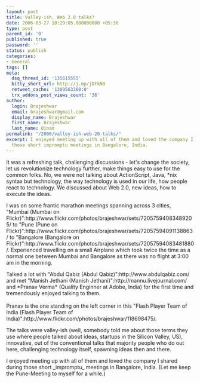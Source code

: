 ```yaml
---
layout: post
title: Valley-ish, Web 2.0 talks?
date: 2006-03-27 10:29:05.000000000 +05:30
type: post
parent_id: '0'
published: true
password: ''
status: publish
categories:
- General
tags: []
meta:
  dsq_thread_id: '135615555'
  bitly_short_url: http://j.mp/jDFkNB
  retweet_cache: '1309563360:0'
  trx_addons_post_views_count: '36'
author:
  login: Brajeshwar
  email: brajeshwar@gmail.com
  display_name: Brajeshwar
  first_name: Brajeshwar
  last_name: Oinam
permalink: "/2006/valley-ish-web-20-talks/"
excerpt: I enjoyed meeting up with all of them and loved the company I shared during
  those short impromptu meetings in Bangalore, India.
---
```

<p>It was a refreshing talk, challenging discussions - let's change the society, let us revolutionize technology further, make things easy to use for the common folks. No, we were not talking about ActionScript, Java, *nix syntax but technology, the way technology is used in our life, how people react to technology. We discussed about Web 2.0, new ideas, how to execute the ideas.</p>
<p>I was on some frantic marathon meetings spanning across 3 cities, "Mumbai (Mumbai on Flickr)":http://www.flickr.com/photos/brajeshwar/sets/72057594083489205/ to "Pune (Pune on Flickr)":http://www.flickr.com/photos/brajeshwar/sets/72057594091138863/ to "Bangalore (Bangalore on Flickr)":http://www.flickr.com/photos/brajeshwar/sets/72057594083481880/. Experienced travelling on a small Airplane which took twice the time as a normal one between Mumbai and Bangalore as there was no flight at 3:00 am in the morning.</p>
<p>Talked a lot with "Abdul Qabiz (Abdul Qabiz)":http://www.abdulqabiz.com/ and met "Manish Jethani (Manish Jethani)":http://mannu.livejournal.com/ and *Pranav Verma* (Quality Enginner at Adobe, India) for the first time and tremendously enjoyed talking to them.<br />
<br />
Pranav is the one standing on the left corner in this "Flash Player Team of India (Flash Player Team of India)":http://www.flickr.com/photos/brajeshwar/118698475/.</p>
<p>The talks were valley-ish (well, somebody told me about those terms they use where people talked about ideas, startups in the Silicon Valley, US), innovative, out of the conventional talks that majority people who do out here, challenging technology itself, spawning ideas then and there.</p>
<p>I enjoyed meeting up with all of them and loved the company I shared during those short _impromptu_ meetings in Bangalore, India. (Let me keep the Pune-Meeting to myself for a while.)</p>
